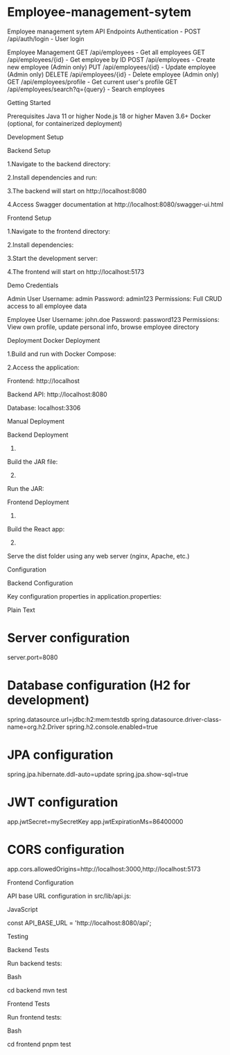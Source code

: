 # Employee-management-sytem
Employee management sytem
API Endpoints
Authentication - POST /api/auth/login - User login

Employee Management
GET /api/employees - Get all employees
GET /api/employees/{id} - Get employee by ID
POST /api/employees - Create new employee (Admin only)
PUT /api/employees/{id} - Update employee (Admin only)
DELETE /api/employees/{id} - Delete employee (Admin only)
GET /api/employees/profile - Get current user's profile
GET /api/employees/search?q={query} - Search employees

Getting Started

Prerequisites
Java 11 or higher
Node.js 18 or higher
Maven 3.6+
Docker (optional, for containerized deployment)

Development Setup

Backend Setup

1.Navigate to the backend directory:

2.Install dependencies and run:

3.The backend will start on http://localhost:8080

4.Access Swagger documentation at http://localhost:8080/swagger-ui.html

Frontend Setup

1.Navigate to the frontend directory:

2.Install dependencies:

3.Start the development server:

4.The frontend will start on http://localhost:5173

Demo Credentials

Admin User
Username: admin
Password: admin123
Permissions: Full CRUD access to all employee data

Employee User
Username: john.doe
Password: password123
Permissions: View own profile, update personal info, browse employee directory

Deployment
Docker Deployment

1.Build and run with Docker Compose:

2.Access the application:

Frontend: http://localhost

Backend API: http://localhost:8080

Database: localhost:3306


Manual Deployment

Backend Deployment

1.
Build the JAR file:

2.
Run the JAR:

Frontend Deployment

1.
Build the React app:

2.
Serve the dist folder using any web server (nginx, Apache, etc.)

Configuration

Backend Configuration

Key configuration properties in application.properties:

Plain Text


# Server configuration
server.port=8080

# Database configuration (H2 for development)
spring.datasource.url=jdbc:h2:mem:testdb
spring.datasource.driver-class-name=org.h2.Driver
spring.h2.console.enabled=true

# JPA configuration
spring.jpa.hibernate.ddl-auto=update
spring.jpa.show-sql=true

# JWT configuration
app.jwtSecret=mySecretKey
app.jwtExpirationMs=86400000

# CORS configuration
app.cors.allowedOrigins=http://localhost:3000,http://localhost:5173


Frontend Configuration

API base URL configuration in src/lib/api.js:

JavaScript


const API_BASE_URL = 'http://localhost:8080/api';


Testing

Backend Tests

Run backend tests:

Bash


cd backend
mvn test


Frontend Tests

Run frontend tests:

Bash


cd frontend
pnpm test



